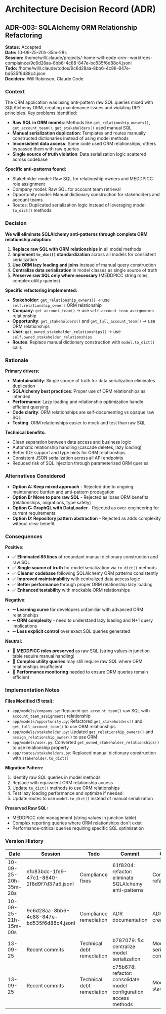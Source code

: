 # Architecture Decision Record (ADR)

## ADR-003: SQLAlchemy ORM Relationship Refactoring

**Status:** Accepted  
**Date:** 10-09-25-20h-35m-28s  
**Session:** /home/will/.claude/projects/-home-will-code-crm--worktrees-complaince/9c6d28aa-8bb6-4c88-847e-bd535f6d88c4.jsonl  
**Todo:** /home/will/.claude/todos/9c6d28aa-8bb6-4c88-847e-bd535f6d88c4.json  
**Deciders:** Will Robinson, Claude Code

### Context

The CRM application was using anti-pattern raw SQL queries mixed with SQLAlchemy ORM, creating maintenance issues and violating DRY principles. Key problems identified:

- **Raw SQL in ORM models**: Methods like `get_relationship_owners()`, `get_account_team()`, `get_stakeholders()` used manual SQL
- **Manual serialization duplication**: Templates and routes manually constructed dictionaries instead of using model methods  
- **Inconsistent data access**: Some code used ORM relationships, others bypassed them with raw queries
- **Single source of truth violation**: Data serialization logic scattered across codebase

**Specific anti-patterns found:**

- Stakeholder model: Raw SQL for relationship owners and MEDDPICC role assignment
- Company model: Raw SQL for account team retrieval  
- Opportunity model: Manual dictionary construction for stakeholders and account teams
- Routes: Duplicated serialization logic instead of leveraging model `to_dict()` methods

### Decision

**We will eliminate SQLAlchemy anti-patterns through complete ORM relationship adoption:**

1. **Replace raw SQL with ORM relationships** in all model methods
2. **Implement `to_dict()` standardization** across all models for consistent serialization
3. **Use ORM lazy loading and joins** instead of manual query construction
4. **Centralize data serialization** in model classes as single source of truth
5. **Preserve raw SQL only where necessary** (MEDDPICC string roles, complex utility queries)

**Specific refactoring implemented:**

- **Stakeholder**: `get_relationship_owners()` → use `self.relationship_owners` ORM relationship
- **Company**: `get_account_team()` → use `self.account_team_assignments` relationship  
- **Opportunity**: `get_stakeholders()` and `get_full_account_team()` → use ORM relationships
- **User**: `get_owned_stakeholder_relationships()` → use `self.owned_stakeholder_relationships`
- **Routes**: Replace manual dictionary construction with `model.to_dict()` calls

### Rationale

**Primary drivers:**

- **Maintainability**: Single source of truth for data serialization eliminates duplication
- **SQLAlchemy best practices**: Proper use of ORM relationships as intended
- **Performance**: Lazy loading and relationship optimization handle efficient querying  
- **Code clarity**: ORM relationships are self-documenting vs opaque raw SQL
- **Testing**: ORM relationships easier to mock and test than raw SQL

**Technical benefits:**

- Clean separation between data access and business logic
- Automatic relationship handling (cascade deletes, lazy loading)
- Better IDE support and type hints for ORM relationships
- Consistent JSON serialization across all API endpoints
- Reduced risk of SQL injection through parameterized ORM queries

### Alternatives Considered

- **Option A: Keep mixed approach** - Rejected due to ongoing maintenance burden and anti-pattern propagation
- **Option B: Move to pure raw SQL** - Rejected as loses ORM benefits (relationships, migrations, type safety)
- **Option C: GraphQL with DataLoader** - Rejected as over-engineering for current requirements
- **Option D: Repository pattern abstraction** - Rejected as adds complexity without clear benefit

### Consequences

**Positive:**

- ✅ **Eliminated 85 lines** of redundant manual dictionary construction and raw SQL
- ✅ **Single source of truth** for model serialization via `to_dict()` methods
- ✅ **Cleaner codebase** following SQLAlchemy ORM patterns consistently
- ✅ **Improved maintainability** with centralized data access logic
- ✅ **Better performance** through proper ORM relationship lazy loading
- ✅ **Enhanced testability** with mockable ORM relationships

**Negative:**

- ➖ **Learning curve** for developers unfamiliar with advanced ORM relationships
- ➖ **ORM complexity** - need to understand lazy loading and N+1 query implications  
- ➖ **Less explicit control** over exact SQL queries generated

**Neutral:**

- 🔄 **MEDDPICC roles preserved** as raw SQL (string values in junction table require manual handling)
- 🔄 **Complex utility queries** may still require raw SQL where ORM relationships insufficient
- 🔄 **Performance monitoring** needed to ensure ORM queries remain efficient

### Implementation Notes

**Files Modified (5 total):**

- `app/models/company.py`: Replaced `get_account_team()` raw SQL with `account_team_assignments` relationship
- `app/models/opportunity.py`: Refactored `get_stakeholders()` and `get_full_account_team()` to use ORM relationships  
- `app/models/stakeholder.py`: Updated `get_relationship_owners()` and `assign_relationship_owner()` to use ORM
- `app/models/user.py`: Converted `get_owned_stakeholder_relationships()` to use relationship property
- `app/routes/stakeholders.py`: Replaced manual dictionary construction with `stakeholder.to_dict()`

**Migration Pattern:**

1. Identify raw SQL queries in model methods
2. Replace with equivalent ORM relationship access  
3. Update `to_dict()` methods to use ORM relationships
4. Test lazy loading performance and optimize if needed
5. Update routes to use `model.to_dict()` instead of manual serialization

**Preserved Raw SQL:**

- MEDDPICC role management (string values in junction table)
- Complex reporting queries where ORM relationships don't exist
- Performance-critical queries requiring specific SQL optimization

### Version History

| Date | Session | Todo | Commit | Changes | Rationale |
|------|---------|------|--------|---------|-----------|
| 10-09-25-20h-35m-28s | efb83bdc-1fe9-47c1-8640-2f8d9f7d37a5.jsonl | Compliance fixes | 61f8204: refactor: eliminate SQLAlchemy anti-patterns | Complete ORM refactoring | Remove anti-patterns, establish single source of truth |
| 10-09-25-21h-15m-00s | 9c6d28aa-8bb6-4c88-847e-bd535f6d88c4.jsonl | Compliance remediation | ADR documentation | ADR-003 creation | Document architectural decision and rationale |
| 13-09-25 | Recent commits | Technical debt remediation | b787079: fix: centralize model serialization | Model serialization consolidation | Complete single source of truth implementation |
| 13-09-25 | Recent commits | Technical debt remediation | c75b678: refactor: consolidate model configuration access methods | Model config standardization | Unified model metadata access patterns |
